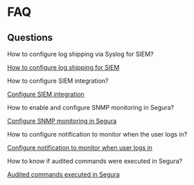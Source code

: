 # FAQ

## **Questions**

How to configure log shipping via Syslog for SIEM?

[How to configure log shipping for SIEM](https://community.Segura.io/t/how-to-configure-log-shipping-for-siem/334/1)

How to configure SIEM integration?

[Configure SIEM integration](https://youtu.be/RR4qy0ilsp8)

How to enable and configure SNMP monitoring in Segura?

[Configure SNMP monitoring in Segura](https://youtu.be/7vFzjr4PRe8)

How to configure notification to monitor when the user logs in?

[Configure notification to monitor when user logs in](https://community.Segura.io/t/monitor-user-login-notification-when-user-login/851)

How to know if audited commands were executed in Segura?

[Audited commands executed in Segura](https://community.Segura.io/t/how-to-know-if-audited-commands-were-executed-in-Segura/642)

